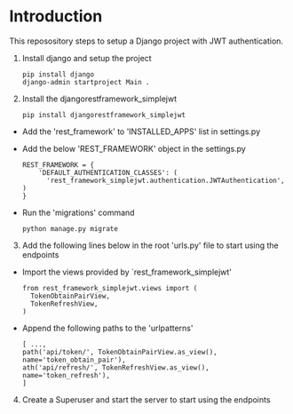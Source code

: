 # Introduction

This reposository steps to setup a Django project with JWT authentication.

1.  Install django and setup the project

        pip install django
        django-admin startproject Main .

2.  Install the djangorestframework_simplejwt

        pip install djangorestframework_simplejwt

- Add the 'rest_framework' to 'INSTALLED_APPS' list in settings.py
- Add the below 'REST_FRAMEWORK' object in the settings.py

      REST_FRAMEWORK = {
          'DEFAULT_AUTHENTICATION_CLASSES': (
            'rest_framework_simplejwt.authentication.JWTAuthentication',
      )
      }

- Run the 'migrations' command

      python manage.py migrate

3.  Add the following lines below in the root 'urls.py' file to start using the endpoints

- Import the views provided by `rest_framework_simplejwt'

      from rest_framework_simplejwt.views import (
        TokenObtainPairView,
        TokenRefreshView,
      )

- Append the following paths to the 'urlpatterns'

      [ ...,
      path('api/token/', TokenObtainPairView.as_view(), name='token_obtain_pair'),
      ath('api/refresh/', TokenRefreshView.as_view(), name='token_refresh'),
      ]

4. Create a Superuser and start the server to start using the endpoints
